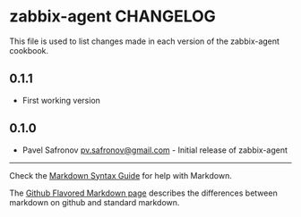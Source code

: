 zabbix-agent CHANGELOG
======================

This file is used to list changes made in each version of the zabbix-agent cookbook.

0.1.1
-----
- First working version

0.1.0
-----
- Pavel Safronov <pv.safronov@gmail.com> - Initial release of zabbix-agent

- - -
Check the [Markdown Syntax Guide](http://daringfireball.net/projects/markdown/syntax) for help with Markdown.

The [Github Flavored Markdown page](http://github.github.com/github-flavored-markdown/) describes the differences between markdown on github and standard markdown.
